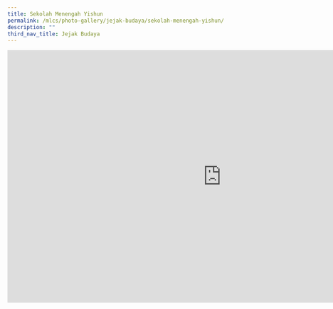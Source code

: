 ```yaml
---
title: Sekolah Menengah Yishun
permalink: /mlcs/photo-gallery/jejak-budaya/sekolah-menengah-yishun/
description: ""
third_nav_title: Jejak Budaya
---
```

<iframe allowfullscreen="true" height="569" width="960" frameborder="0" src="https://docs.google.com/presentation/d/e/2PACX-1vTAU_fZRkDjajN-eWVfOw4d2sVrLoGx4ZCLMgK6o1C3hpEFxM1CPsWxzcZyvl71x6Suwraeg8BYzChv/embed?start=true&amp;loop=true&amp;delayms=5000"></iframe>